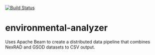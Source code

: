[![Build Status](https://travis-ci.org/SuperEvenSteven/environmental-analyzer.svg?branch=master)](https://travis-ci.org/SuperEvenSteven/environmental-analyzer)
# environmental-analyzer
Uses Apache Beam to create a distributed data pipeline that combines NexRAD and GSOD datasets to CSV output.
